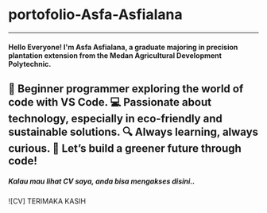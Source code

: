 # portofolio-Asfa-Asfialana
---
#### Hello Everyone! I'm Asfa Asfialana, a graduate majoring in precision plantation extension from the Medan Agricultural Development Polytechnic.
🌱 Beginner programmer exploring the world of code with VS Code.
💻 Passionate about technology, especially in eco-friendly and sustainable solutions.
🔍 Always learning, always curious.
🚀 Let’s build a greener future through code!
---
##### Kalau mau lihat CV saya, anda bisa mengakses disini..
![CV]
TERIMAKA KASIH
